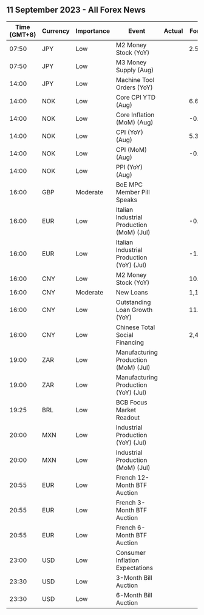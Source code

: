 ## 11 September 2023 - All Forex News

| Time (GMT+8) | Currency | Importance | Event | Actual | Forecast | Previous |
|------|----------|------------|-------|--------|----------|----------|
| 07:50 | JPY | Low | M2 Money Stock (YoY) |  | 2.5% | 2.4% |
| 07:50 | JPY | Low | M3 Money Supply (Aug) |  |  | 2,112.5% |
| 14:00 | JPY | Low | Machine Tool Orders (YoY) |  |  | -19.8% |
| 14:00 | NOK | Low | Core CPI YTD (Aug) |  | 6.6% | 6.4% |
| 14:00 | NOK | Low | Core Inflation (MoM) (Aug) |  | -0.3% | 0.9% |
| 14:00 | NOK | Low | CPI (YoY) (Aug) |  | 5.3% | 5.4% |
| 14:00 | NOK | Low | CPI (MoM) (Aug) |  | -0.4% | 0.4% |
| 14:00 | NOK | Low | PPI (YoY) (Aug) |  |  | -35.4% |
| 16:00 | GBP | Moderate | BoE MPC Member Pill Speaks |  |  |  |
| 16:00 | EUR | Low | Italian Industrial Production (MoM) (Jul) |  | -0.3% | 0.5% |
| 16:00 | EUR | Low | Italian Industrial Production (YoY) (Jul) |  | -1.7% | -0.8% |
| 16:00 | CNY | Low | M2 Money Stock (YoY) |  | 10.7% | 10.7% |
| 16:00 | CNY | Moderate | New Loans |  | 1,150.0B | 345.9B |
| 16:00 | CNY | Low | Outstanding Loan Growth (YoY) |  | 11.1% | 11.1% |
| 16:00 | CNY | Low | Chinese Total Social Financing |  | 2,460.0B | 528.2B |
| 19:00 | ZAR | Low | Manufacturing Production (MoM) (Jul) |  |  | 1.2% |
| 19:00 | ZAR | Low | Manufacturing Production (YoY) (Jul) |  |  | 5.5% |
| 19:25 | BRL | Low | BCB Focus Market Readout |  |  |  |
| 20:00 | MXN | Low | Industrial Production (YoY) (Jul) |  |  | 3.7% |
| 20:00 | MXN | Low | Industrial Production (MoM) (Jul) |  |  | 0.6% |
| 20:55 | EUR | Low | French 12-Month BTF Auction |  |  | 3.609% |
| 20:55 | EUR | Low | French 3-Month BTF Auction |  |  | 3.657% |
| 20:55 | EUR | Low | French 6-Month BTF Auction |  |  | 3.657% |
| 23:00 | USD | Low | Consumer Inflation Expectations |  |  | 3.5% |
| 23:30 | USD | Low | 3-Month Bill Auction |  |  | 5.315% |
| 23:30 | USD | Low | 6-Month Bill Auction |  |  | 5.300% |
